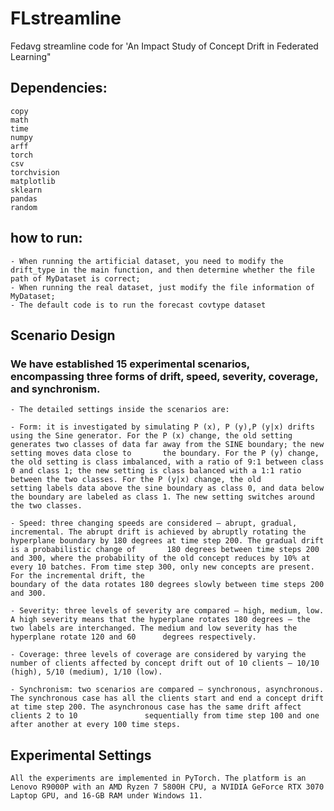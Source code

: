 # FLstreamline
Fedavg streamline code for 'An Impact Study of Concept Drift in Federated Learning"  

## Dependencies:
    copy
    math
    time
    numpy
    arff
    torch
    csv
    torchvision
    matplotlib
    sklearn
    pandas
    random


## how to run:
    - When running the artificial dataset, you need to modify the drift_type in the main function, and then determine whether the file path of MyDataset is correct;
    - When running the real dataset, just modify the file information of MyDataset;
    - The default code is to run the forecast covtype dataset

    


## Scenario Design
### We have established 15 experimental scenarios, encompassing three forms of drift, speed, severity, coverage, and synchronism. 
    - The detailed settings inside the scenarios are:
    
    - Form: it is investigated by simulating P (x), P (y),P (y|x) drifts using the Sine generator. For the P (x) change, the old setting generates two classes of data far away from the SINE boundary; the new setting moves data close to       the boundary. For the P (y) change, the old setting is class imbalanced, with a ratio of 9:1 between class 0 and class 1; the new setting is class balanced with a 1:1 ratio between the two classes. For the P (y|x) change, the old         setting labels data above the sine boundary as class 0, and data below the boundary are labeled as class 1. The new setting switches around the two classes.

    - Speed: three changing speeds are considered – abrupt, gradual, incremental. The abrupt drift is achieved by abruptly rotating the hyperplane boundary by 180 degrees at time step 200. The gradual drift is a probabilistic change of       180 degrees between time steps 200 and 300, where the probability of the old concept reduces by 10% at every 10 batches. From time step 300, only new concepts are present. For the incremental drift, the
    boundary of the data rotates 180 degrees slowly between time steps 200 and 300.

    - Severity: three levels of severity are compared – high, medium, low. A high severity means that the hyperplane rotates 180 degrees – the two labels are interchanged. The medium and low severity has the hyperplane rotate 120 and 60      degrees respectively.

    - Coverage: three levels of coverage are considered by varying the number of clients affected by concept drift out of 10 clients – 10/10 (high), 5/10 (medium), 1/10 (low).

    - Synchronism: two scenarios are compared – synchronous, asynchronous. The synchronous case has all the clients start and end a concept drift at time step 200. The asynchronous case has the same drift affect clients 2 to 10               sequentially from time step 100 and one after another at every 100 time steps.

## Experimental Settings
    All the experiments are implemented in PyTorch. The platform is an Lenovo R9000P with an AMD Ryzen 7 5800H CPU, a NVIDIA GeForce RTX 3070 Laptop GPU, and 16-GB RAM under Windows 11. 
